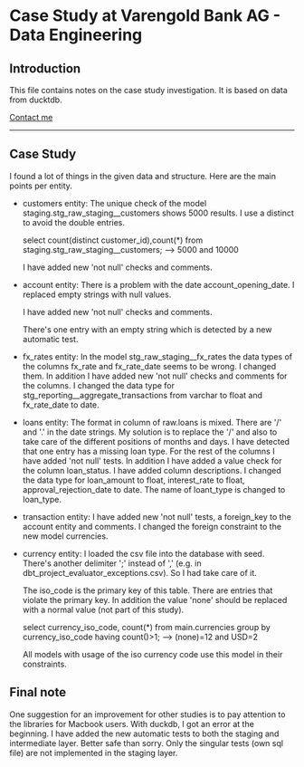 # Case Study at Varengold Bank AG - Data Engineering

## Introduction
This file contains notes on the case study investigation. It is based on data from ducktdb.

[Contact me](mailto:eddie.knuth@t-online.de)

* * *
## Case Study
I found a lot of things in the given data and structure. Here are the main points per entity.

- customers entity:
  The unique check of the model staging.stg_raw_staging__customers shows 5000 results. I use a distinct to avoid the double entries.

  select count(distinct customer_id),count(*) from staging.stg_raw_staging__customers;
  --> 5000 and 10000

  I have added new 'not null' checks and comments.

- account entity:
  There is a problem with the date account_opening_date. I replaced empty strings with null values.

  I have added new 'not null' checks and comments.

  There's one entry with an empty string which is detected by a new automatic test.

- fx_rates entity:
  In the model stg_raw_staging__fx_rates the data types of the columns fx_rate and fx_rate_date seems to be wrong. I changed them. 
  In addition I have added new 'not null' checks and comments for the columns.
  I changed the data type for stg_reporting__aggregate_transactions from varchar to float and fx_rate_date to date.

- loans entity:
  The format in column of raw.loans is mixed. There are '/' and '.' in the date strings. My solution is to replace the '/' and also to take care of the different positions of months and days.
  I have detected that one entry has a missing loan type. For the rest of the columns I have added 'not null' tests. In addition I have added a value check for the column loan_status. 
  I have added column descriptions. I changed the data type for loan_amount to float, interest_rate to float, approval_rejection_date to date.
  The name of loant_type is changed to loan_type.

- transaction entity:
  I have added new 'not null' tests, a foreign_key to the account entity and comments.
  I changed the foreign constraint to the new model currencies.

- currency entity:
  I loaded the csv file into the database with seed.
  There's another delimiter ';' instead of ',' (e.g. in dbt_project_evaluator_exceptions.csv). So I had take care of it.

  The iso_code is the primary key of this table. There are entries that violate the primary key. In addition the value 'none' should be replaced 
  with a normal value (not part of this study).

  select currency_iso_code, count(*) from main.currencies group by currency_iso_code having count()>1;
  --> (none)=12 and USD=2

  All models with usage of the iso currency code use this model in their constraints.

## Final note
One suggestion for an improvement for other studies is to pay attention to the libraries for Macbook users. With duckdb, I got an error at the beginning.
I have added the new automatic tests to both the staging and intermediate layer. Better safe than sorry. Only the singular tests (own sql file) are not implemented in the staging layer.
